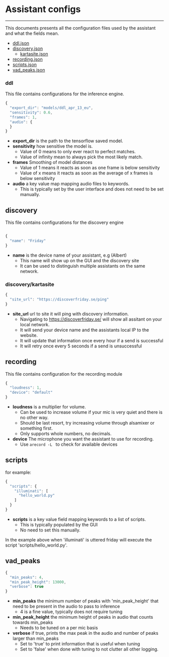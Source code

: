 # Assistant configs
---

This documents presents all the configuration files used by the assistant and what the fields mean.

- [ddl.json](#ddl)
- [discovery.json](#discovery)
  - [kartasite.json](#kartasite)
- [recording.json](#recording)
- [scripts.json](#scripts)
- [vad_peaks.json](#vad_peaks)

### ddl 

This file contains configurations for the inference engine.

```javascript
{
  "export_dir": "models/ddl_apr_13_eu",
  "sensitivity": 0.6,
  "frames": 1,
  "audio": {
  }
}
```

- **export_dir** is the path to the tensorflow saved model.
- **sensitivity** how sensitive the model is.
  - Value of 0 means to only ever react to perfect matches.
  - Value of infinity mean to always pick the most likely match. 
- **frames** Smoothing of model distances
  - Value of 1 means it reacts as soon as one frame is below sensitivity
  - Value of x means it reacts as soon as the average of x frames is below sensitivity
- **audio** a key value map mapping audio files to keywords.
  - This is typically set by the user interface and does not need to be set manually.


## discovery

This file contains configurations for the discovery engine

```javascript

{
  "name": "Friday"
}
```

- **name** is the device name of your assistant, e.g (Albert)
  - This name will show up on the GUI and the discovery site
  - It can be used to distinguish multiple assistants on the same network.

### discovery/kartasite


```javascript
{
  "site_url": "https://discoverfriday.se/ping"
}
```


- **site_url** url to site it will ping with discovery information.
  - Navigating to https://discoverfriday.se/ will show all assitant on your local network. 
  - It will send your device name and the assistants local IP to the website.
  - It will update that information once every hour if a send is successful 
  - It will retry once every 5 seconds if a send is unsuccessful 



## recording

This file contains configuration for the recording module

```javascript
{
  "loudness": 1,
  "device": "default"
}
```

- **loudness** is a multiplier for volume. 
  - Can be used to increase volume if your mic is very quiet and there is no other way.
  - Should be last resort, try increasing volume through alsamixer or something first.
  - Only supports whole numbers, no decimals.
- **device** The microphone you want the assistant to use for recording. 
  - Use ``arecord -L `` to check for available devices


## scripts

for example:

```javascript
{
  "scripts": {
    "illuminati": [
      "hello_world.py"
    ]
  }
}

```

- **scripts** is a key value field mapping keywords to a list of scripts.
  - This is typically populated by the GUI
  - No need to set this manually.

In the example above when 'illuminati' is uttered friday will execute the script 'scripts/hello_world.py'.


## vad_peaks

```javascript
{
  "min_peaks": 4,
  "min_peak_height": 13000,
  "verbose": true
}
```

- **min_peaks** the minimum number of peaks with 'min_peak_height' that need to be present in the audio to pass to inference
  - 4 is a fine value, typically does not require tuning
- **min_peak_height** the minimum height of peaks in audio that counts towards min_peaks
  - Needs to be tuned on a per mic basis
- **verbose** if true, prints the max peak in the audio and number of peaks larger than min_peaks
  - Set to 'true' to print information that is useful when tuning
  - Set to 'false' when done with tuning to not clutter all other logging.


